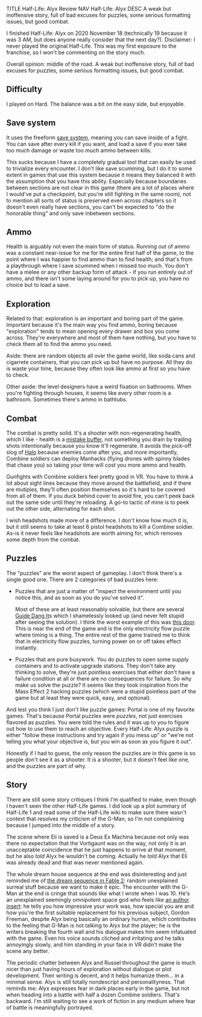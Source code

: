 TITLE Half-Life: Alyx Review
NAV Half-Life: Alyx
DESC A weak but inoffensive story, full of bad excuses for puzzles, some serious formatting issues, but good combat.


I finished Half-Life: Alyx on 2020 November 18 (technically 19 because it was 3 AM, but does anyone really consider that the next day?). Disclaimer: I never played the original Half-Life. This was my first exposure to the franchise, so I won't be commenting on the story much.

Overall opinion: middle of the road. A weak but inoffensive story, full of bad excuses for puzzles, some serious formatting issues, but good combat.

## Difficulty

I played on Hard. The balance was a bit on the easy side, but enjoyable.

## Save system

It uses the freeform [save system](/game_design/saving), meaning you can save inside of a fight. You can save after every kill if you want, and load a save if you ever take too much damage or waste too much ammo between kills.

This sucks because I have a completely gradual tool that can easily be used to trivialize every encounter. I don't like save scumming, but I do it to some extent in games that use this system because it means they balanced it with the assumption that you have this ability. Especially because boundaries between sections are not clear in this game (there are a lot of places where I would've put a checkpoint, but you're still fighting in the same room), not to mention all sorts of status is preserved even across chapters so it doesn't even really have sections, you can't be expected to "do the honorable thing" and only save inbetween sections.

## Ammo

Health is arguably not even the main form of status. Running out of ammo was a constant near-issue for me for the entire first half of the game, to the point where I was happier to find ammo than to find health; and that's from a playthrough where I save scummed when I missed too much. You don't have a melee or any other backup form of attack - if you run entirely out of ammo, and there isn't some laying around for you to pick up, you have no choice but to load a save.

## Exploration

Related to that: exploration is an important and boring part of the game. Important because it's the main way you find ammo, boring because "exploration" tends to mean opening every drawer and box you come across. They're everywhere and most of them have nothing, but you have to check them all to find the ammo you need.

Aside: there are random objects all over the game world, like soda cans and cigarrete containers, that you can pick up but have no purpose. All they do is waste your time, because they often look like ammo at first so you have to check.

Other aside: the level designers have a weird fixation on bathrooms. When you're fighting through houses, it seems like every other room is a bathroom. Sometimes there's ammo in bathtubs.

## Combat

The combat is pretty solid. It's a shooter with non-regenerating health, which I like - health is a [mistake buffer](/game_design/cheap_difficulty), not something you drain by trading shots intentionally because you know it'll regenerate. It avoids the pick-off slog of [Halo](halo) because enemies come after you, and more importantly, Combine soldiers can deploy Manhacks (flying drones with spinny blades that chase you) so taking your time will cost you more ammo and health.

Gunfights with Combine soldiers feel pretty good in VR. You have to think a lot about sight lines because they move around the battlefield, and if there are mutiples, they'll often position themselves so it's hard to be covered from all of them. If you duck behind cover to avoid fire, you can't peek back out the same side until they're reloading. A go-to tactic of mine is to peek out the other side, alternating for each shot.

I wish headshots made more of a difference. I don't know how much it is, but it still seems to take at least 6 pistol headshots to kill a Combine soldier. As-is it never feels like headshots are worth aiming for, which removes some depth from the combat.

## Puzzles

The "puzzles" are the worst aspect of gameplay. I don't think there's a single good one. There are 2 categories of bad puzzles here:

* Puzzles that are just a matter of "inspect the environment until you notice this, and as soon as you do you've solved it".

	Most of these are at least reasonably solvable, but there are several [Guide Dang It](https://tvtropes.org/pmwiki/pmwiki.php/Main/GuideDangIt)s which I shamelessly looked up (and never felt stupid after seeing the solution). I think the worst example of this was [this door](https://youtu.be/ZX-03yBcm3k?t=17757). This is near the end of the game and is the only electricity flow puzzle where timing is a thing. The entire rest of the game trained me to think that in electricity flow puzzles, turning power on or off takes effect instantly.

* Puzzles that are pure busywork. You do puzzles to open some supply containers and to activate upgrade stations. They don't take any thinking to solve, they're just pointless exercises that either don't have a failure condition at all or there are no consequences for failure. So why make us solve the puzzle? It seems like they took inspiration from the Mass Effect 2 hacking puzzles (which were a stupid pointless part of the game but at least they were quick, easy, and optional).

And lest you think I just don't like puzzle games: Portal is one of my favorite games. That's because Portal puzzles were *puzzles*, not just exercises flavored as puzzles. You were told the rules and it was up to you to figure out how to use them to reach an objective. Every Half-Life: Alyx puzzle is either "follow these instructions and try again if you mess up" or "we're not telling you what your objective is, but you win as soon as you figure it out".

Honestly if I had to guess, the only reason the puzzles are in this game is so people don't see it as a shooter. It is a shooter, but it doesn't feel like one, and the puzzles are part of why.

## Story

There are still some story critiques I think I'm qualified to make, even though I haven't seen the other Half-Life games. I did look up a plot summary of Half-Life 1 and read some of the Half-Life wiki to make sure there wasn't context that resolves my criticism of the G-Man, so I'm not complaining because I jumped into the middle of a story.

The scene where <span class="spoiler">Eli is saved</span> is a Deus Ex Machina because not only was there no expectation that the Vortigaunt was on the way, not only it is an unacceptable coincidence that he just happens to arrive at that moment, but he also *told* Alyx he wouldn't be coming. Actually he *told* Alyx that <span class="spoiler">Eli was already dead</span> and that was never mentioned again.

The whole dream house sequence at the end was disinteresting and just reminded me of [the dream sequence in Fable 2](https://www.shamusyoung.com/twentysidedtale/?p=2109): random unexplained surreal stuff because we want to make it epic. The encounter with the G-Man at the end is cringe that sounds like what I wrote when I was 10. He's an unexplained seemingly omnipotent space god who feels like [an author insert](https://www.shamusyoung.com/twentysidedtale/?p=31743): he tells you how impressive your work was, how special you are and how you're the first suitable replacement for his previous subject, Gordon Freeman, despite Alyx being basically an ordinary human, which contributes to the feeling that G-Man is not talking to Alyx but the player; he is the writers breaking the fourth wall and his dialogue makes him seem infatuated with the game. Even his voice sounds cliched and irritating and he talks annoyingly slowly, and him standing in your face in VR didn't make the scene any better.

The periodic chatter between Alyx and Russel throughout the game is much nicer than just having hours of exploration without dialogue or plot development. Their writing is decent, and it helps humanize them... in a minimal sense. Alyx is still totally nondescript and personalityness. That reminds me: Alyx expresses fear in dark places early in the game, but not when heading into a battle with half a dozen Combine soldiers. That's backward. I'm still waiting to see a work of fiction in any medium where fear of battle is meaningfully portrayed.
